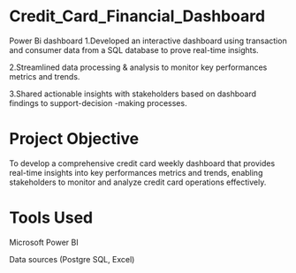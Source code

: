 # Credit_Card_Financial_Dashboard
Power Bi dashboard
1.Developed an interactive dashboard using transaction and consumer data from a SQL database to prove real-time insights.

2.Streamlined data processing & analysis to monitor key performances metrics and trends.

3.Shared actionable insights with stakeholders based on dashboard findings to support-decision -making processes.

# Project Objective
To develop a comprehensive credit card weekly dashboard that provides real-time insights into key performances metrics and trends, enabling stakeholders to monitor and analyze credit card operations effectively.

# Tools Used
Microsoft Power BI

Data sources (Postgre SQL, Excel)
